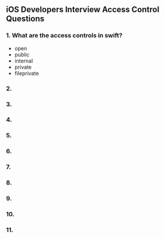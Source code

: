 ## iOS Developers Interview Access Control Questions

### 1. What are the access controls in swift?
  - open
  - public
  - internal
  - private
  - fileprivate

### 2.

### 3.

### 4.

### 5.

### 6.

### 7.

### 8.

### 9.

### 10.

### 11.
